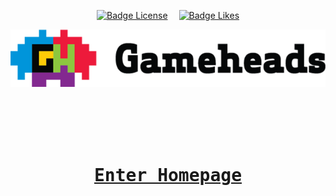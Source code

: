 <div align = center>

[![Badge License]][License]   
[![Badge Likes]][#]

![Gameheads Logo](/docs/assets/images/gh-logo-700.png)

<br>
<br>
    
# [<kbd><br>Enter Homepage<br></kbd>][Home]



</div>

<!---------------------------------------------------------------------------->

[Button Shield]: https://img.shields.io/badge/Shield_Buttons-37a779?style=for-the-badge

[License]: LICENSE

[Home]: _home.md
[#]: #

<!---------------------------------[ Badges ]---------------------------------->

[Badge License]: https://img.shields.io/badge/-BY_SA_4.0-ae6c18.svg?style=for-the-badge&labelColor=EF9421&logoColor=white&logo=CreativeCommons

[Badge Likes]: https://img.shields.io/github/stars/MarkedDown/Buttons?style=for-the-badge&labelColor=d0ab23&color=b0901e&logoColor=white&logo=Trustpilot

